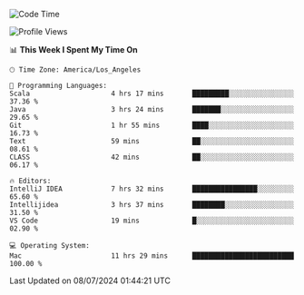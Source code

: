 <!--START_SECTION:waka-->
![Code Time](http://img.shields.io/badge/Code%20Time-1%2C094%20hrs%2047%20mins-blue)

![Profile Views](http://img.shields.io/badge/Profile%20Views-0-blue)

📊 **This Week I Spent My Time On** 

```text
🕑︎ Time Zone: America/Los_Angeles

💬 Programming Languages: 
Scala                    4 hrs 17 mins       █████████░░░░░░░░░░░░░░░░   37.36 % 
Java                     3 hrs 24 mins       ███████░░░░░░░░░░░░░░░░░░   29.65 % 
Git                      1 hr 55 mins        ████░░░░░░░░░░░░░░░░░░░░░   16.73 % 
Text                     59 mins             ██░░░░░░░░░░░░░░░░░░░░░░░   08.61 % 
CLASS                    42 mins             ██░░░░░░░░░░░░░░░░░░░░░░░   06.17 % 

🔥 Editors: 
IntelliJ IDEA            7 hrs 32 mins       ████████████████░░░░░░░░░   65.60 % 
Intellijidea             3 hrs 37 mins       ████████░░░░░░░░░░░░░░░░░   31.50 % 
VS Code                  19 mins             █░░░░░░░░░░░░░░░░░░░░░░░░   02.90 % 

💻 Operating System: 
Mac                      11 hrs 29 mins      █████████████████████████   100.00 % 
```


 Last Updated on 08/07/2024 01:44:21 UTC
<!--END_SECTION:waka-->
